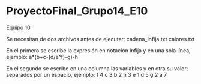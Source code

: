 # ProyectoFinal_Grupo14_E10

Equipo 10

Se necesitan de dos archivos antes de ejecutar:
  cadena_infija.txt
  calores.txt
  
En el primero se escribe la expresión en notación infija y en una sola línea, ejemplo:
  a*(b+c-(d/e^f)-g)-h
  
En el segundo se escribe en una columna las variables y en otra su valor; separados por un espacio, ejemplo:
  f 4
  c 3
  b 2
  h 3
  e 1
  d 5
  g 2
  a 7

